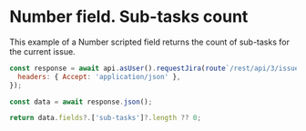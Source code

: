 # Number field. Sub-tasks count

This example of a Number scripted field returns the count of sub-tasks for the current issue. 

```javascript
const response = await api.asUser().requestJira(route`/rest/api/3/issue/${payload.issue.id}?fields=sub-tasks`, {
  headers: { Accept: 'application/json' },
});

const data = await response.json();

return data.fields?.['sub-tasks']?.length ?? 0;
```